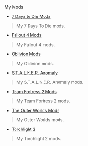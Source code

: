 
My Mods

- [7 Days to Die Mods](./7-days-to-die)
> My 7 Days To Die mods.
- [Fallout 4 Mods](./fallout-4)
> My Fallout 4 mods.
- [Oblivion Mods](./oblivion)
> My Oblivion mods.
- [S.T.A.L.K.E.R. Anomaly](./stalker-anomaly)
> My S.T.A.L.K.E.R. Anomaly mods.
- [Team Fortress 2 Mods](./team-fortress-2)
> My Team Fortress 2 mods.
- [The Outer Worlds Mods](./the-outer-worlds)
> My Outer Worlds mods.
- [Torchlight 2](./torchlight-2)
> My Torchlight 2 mods.